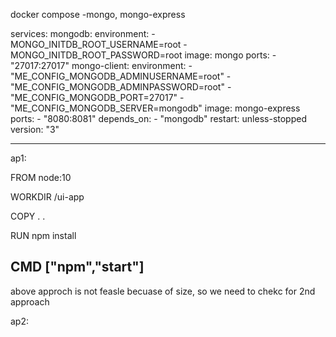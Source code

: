 docker compose -mongo, mongo-express

services: 
  mongodb: 
    environment: 
      - MONGO_INITDB_ROOT_USERNAME=root
      - MONGO_INITDB_ROOT_PASSWORD=root
    image: mongo
    ports: 
      - "27017:27017"
  mongo-client: 
    environment: 
      - "ME_CONFIG_MONGODB_ADMINUSERNAME=root"
      - "ME_CONFIG_MONGODB_ADMINPASSWORD=root"
      - "ME_CONFIG_MONGODB_PORT=27017"
      - "ME_CONFIG_MONGODB_SERVER=mongodb"
    image: mongo-express
    ports: 
      - "8080:8081"
    depends_on: 
      - "mongodb"
    restart: unless-stopped
version: "3"

-------------------------------
ap1:

FROM node:10

WORKDIR /ui-app

COPY . .

RUN npm install


CMD ["npm","start"]
-----------------------------
above approch is not feasle becuase of size, so we need to chekc for 2nd approach



ap2: